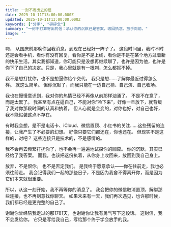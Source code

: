 ```yaml
---
title: 一封不发出去的信
date: 2025-10-11T13:00:00.000Z
updated: 2025-10-11T13:00:00.000Z
keywords: ["分手", "碎碎念"]
summary: "一封不打算寄出的信：承认你的沉默已是答案，收回执念、放手向前。"
image: ""
---
```


嗨，
从国庆前那晚你回我消息，到现在已经好一阵子了。
这段时间里，我时不时还是会看手机，看你有没有回复，看你是不是上线，看你是不是在某个地方过着新的快乐生活。其实我都知道，你可能只是没想再继续聊了，也许是因为他，也许是你下了自己的决定。只是，我心里就是有一根刺，怎么都抠不掉。

我不是想打扰你，也不是想逼你给个交代。
我只是想……了解你最近过得怎么样。
就这么简单。
但你沉默了，而我只能在一边自己猜、自己演、自己收场。

我也在慢慢意识到，我对你的热情已经不再像从前那样汹涌了。
不是不在意了，而是太累了。
我甚至有点在逼自己，不能对你“冷下来”，好像一旦放下，就背叛了我对你那段时间的认真和执着。
但人心就是会变的，对你也好，对自己也好，我不能假装这点不存在。

有时我会想，是不是电话卡、iCloud、微信置顶、小红书的关注……这些残留的连接，让我产生了不必要的幻想。
好像只要它们都还在，你也还在。
但现实不是这样的，对吧？
这些连接只是技术的，不是感情的。

我不会再去频繁打扰你了，也不会再一遍遍地试探你的回应。
你的沉默，其实已经给了我答案。
而我，也该把这份执着，从你身上收回来，放回到我自己身上。

放弃，不是恨你。
也不是否定我们。
是我终于愿意承认——你在往前走，我也必须往前走。
我会记得我们一起的那些日子，不是因为我舍不得离开你，而是因为它们本来就很重要。

所以，从这一刻开始，我不再等你的消息了。
我会把你的微信取消置顶，解绑那些连接，也不再刻意找你聊天。
如果未来有一天，我们再次遇见，也许那时候，我们都已经是更完整的自己了。

谢谢你曾经陪我走过的那1781天，也谢谢你让我有勇气写下这段话。
这封信，我不会发给你。
它只是写给我自己，写给那个终于学会放手的我。
